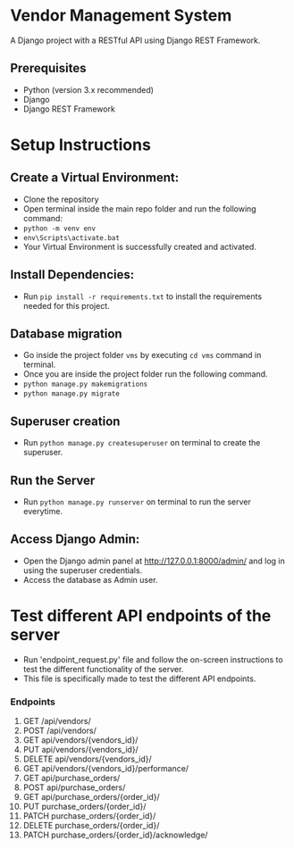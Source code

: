 # Vendor Management System

A Django project with a RESTful API using Django REST Framework.


## Prerequisites

- Python (version 3.x recommended)
- Django
- Django REST Framework

# Setup Instructions

## Create a Virtual Environment:
- Clone the repository
- Open terminal inside the main repo folder and run the following command:
- `python -m venv env`
- `env\Scripts\activate.bat`
- Your Virtual Environment is successfully created and activated.

## Install Dependencies:
- Run `pip install -r requirements.txt` to install the requirements needed for this project.

## Database migration       
- Go inside the project folder `vms` by executing `cd vms` command in terminal.
- Once you are inside the project folder run the following command.             
- `python manage.py makemigrations`      
- `python manage.py migrate`

## Superuser creation
- Run `python manage.py createsuperuser` on terminal to create the superuser.

## Run the Server
- Run `python manage.py runserver` on terminal to run the server everytime.

## Access Django Admin:
- Open the Django admin panel at http://127.0.0.1:8000/admin/ and log in using the superuser credentials.
- Access the database as Admin user.

# Test different API endpoints of the server
- Run 'endpoint_request.py' file and follow the on-screen instructions to test the different functionality of the server.
- This file is specifically made to test the different API endpoints.

### Endpoints
1.  GET /api/vendors/
2.  POST /api/vendors/
3.  GET api/vendors/{vendors_id}/
4.  PUT api/vendors/{vendors_id}/
5.  DELETE api/vendors/{vendors_id}/
6.  GET api/vendors/{vendors_id}/performance/
7.  GET api/purchase_orders/
8.  POST api/purchase_orders/
9.  GET api/purchase_orders/{order_id}/
10. PUT purchase_orders/{order_id}/
11. PATCH purchase_orders/{order_id}/
12. DELETE purchase_orders/{order_id}/
13. PATCH purchase_orders/{order_id}/acknowledge/